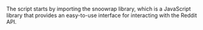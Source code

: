 The script starts by importing the snoowrap library, which is a JavaScript library that provides an easy-to-use interface for interacting with the Reddit API.

